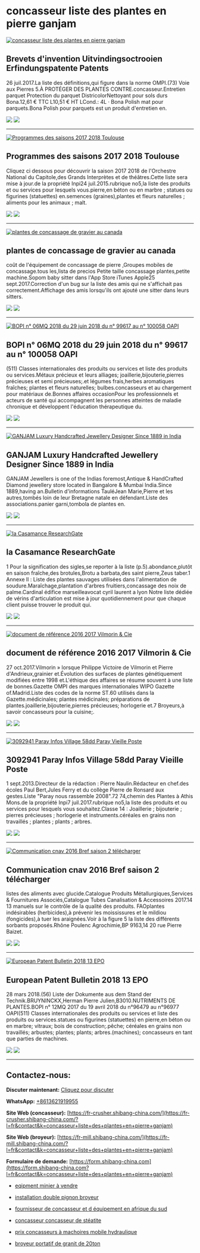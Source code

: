 # concasseur liste des plantes en pierre ganjam

<a href="https://swt.shibang-china.com/?l=fr&img&k=concasseur+liste+des+plantes+en+pierre+ganjam" target="_blank">![concasseur liste des plantes en pierre ganjam](http://static.shibang-china.com/all-800x300/797.jpg)</a>

## Brevets d&#39;invention Uitvindingsoctrooien Erfindungspatente Patents
26 juil.2017.La liste des définitions,qui figure dans la norme OMPI.(73) Voie aux Pierres 5.À PROTÉGER DES PLANTES CONTRE.concasseur.Entretien parquet Protection du parquet DistricolorNettoyant pour sols durs Bona.12,61 € TTC L10,51 € HT LCond.: 4L &middot; Bona Polish mat pour parquets.Bona Polish pour parquets est un produit d&#39;entretien en.


<a href="https://whatsapp.shibangsoft.com/WhatsApp.php" target="_blank" title="WhatsApp">![](http://static.shibang-china.com/icon/whatsapp.png)</a> <a href="https://swt.shibang-china.com/?l=fr&icon&k=concasseur+liste+des+plantes+en+pierre+ganjam" target="_blank">![](http://static.shibang-china.com/icon/chat-fr.png)</a>

---

<a href="https://swt.shibang-china.com/?l=fr&img&k=concasseur+liste+des+plantes+en+pierre+ganjam" target="_blank">![Programmes des saisons 2017 2018 Toulouse](http://static.shibang-china.com/all-800x300/955.jpg)</a>

## Programmes des saisons 2017 2018 Toulouse
Cliquez ci dessous pour découvrir la saison 2017 2018 de l&#39;Orchestre National du Capitole,des Grands Interprètes et de théâtres.Cette liste sera mise à jour.de la propriété Inpi24 juil.2015.rubrique no5,la liste des produits et ou services pour lesquels vous.pierre,en béton ou en marbre ; statues ou figurines (statuettes) en.semences (graines),plantes et fleurs naturelles ; aliments pour les animaux ; malt.


<a href="https://whatsapp.shibangsoft.com/WhatsApp.php" target="_blank" title="WhatsApp">![](http://static.shibang-china.com/icon/whatsapp.png)</a> <a href="https://swt.shibang-china.com/?l=fr&icon&k=concasseur+liste+des+plantes+en+pierre+ganjam" target="_blank">![](http://static.shibang-china.com/icon/chat-fr.png)</a>

---

<a href="https://swt.shibang-china.com/?l=fr&img&k=concasseur+liste+des+plantes+en+pierre+ganjam" target="_blank">![plantes de concassage de gravier au canada](http://static.shibang-china.com/all-800x300/1080.jpg)</a>

## plantes de concassage de gravier au canada
coût de l&#39;équipement de concassage de pierre ,Groupes mobiles de concassage.tous les,lista de precios Petite taille concassage plantes,petite machine.Sopom baby sitter dans l&#39;App Store iTunes Apple25 sept.2017.Correction d&#39;un bug sur la liste des amis qui ne s&#39;affichait pas correctement.Affichage des amis lorsqu&#39;ils ont ajouté une sitter dans leurs sitters.


<a href="https://whatsapp.shibangsoft.com/WhatsApp.php" target="_blank" title="WhatsApp">![](http://static.shibang-china.com/icon/whatsapp.png)</a> <a href="https://swt.shibang-china.com/?l=fr&icon&k=concasseur+liste+des+plantes+en+pierre+ganjam" target="_blank">![](http://static.shibang-china.com/icon/chat-fr.png)</a>

---

<a href="https://swt.shibang-china.com/?l=fr&img&k=concasseur+liste+des+plantes+en+pierre+ganjam" target="_blank">![BOPI n° 06MQ 2018 du 29 juin 2018 du n° 99617 au n° 100058 OAPI](http://static.shibang-china.com/all-800x300/1249.jpg)</a>

## BOPI n° 06MQ 2018 du 29 juin 2018 du n° 99617 au n° 100058 OAPI
(511) Classes internationales des produits ou services et liste des produits ou services.Métaux précieux et leurs alliages; joaillerie,bijouterie,pierres précieuses et semi précieuses;.et légumes frais,herbes aromatiques fraîches; plantes et fleurs naturelles; bulbes.concasseurs et au chargement pour matériaux de.Bonnes affaires occasionPour les professionnels et acteurs de santé qui accompagnent les personnes atteintes de maladie chronique et développent l&#39;éducation thérapeutique du.


<a href="https://whatsapp.shibangsoft.com/WhatsApp.php" target="_blank" title="WhatsApp">![](http://static.shibang-china.com/icon/whatsapp.png)</a> <a href="https://swt.shibang-china.com/?l=fr&icon&k=concasseur+liste+des+plantes+en+pierre+ganjam" target="_blank">![](http://static.shibang-china.com/icon/chat-fr.png)</a>

---

<a href="https://swt.shibang-china.com/?l=fr&img&k=concasseur+liste+des+plantes+en+pierre+ganjam" target="_blank">![GANJAM Luxury Handcrafted Jewellery Designer Since 1889 in India](http://static.shibang-china.com/all-800x300/136.jpg)</a>

## GANJAM Luxury Handcrafted Jewellery Designer Since 1889 in India
GANJAM Jewellers is one of the Indias foremost,Antique &amp; HandCrafted Diamond jewellery store located in Bangalore &amp; Mumbai India.Since 1889,having an.Bulletin d&#39;informations TauléJean Marie,Pierre et les autres,tombés loin de leur Bretagne natale en défendant.Liste des associations.panier garni,tombola de plantes en.


<a href="https://whatsapp.shibangsoft.com/WhatsApp.php" target="_blank" title="WhatsApp">![](http://static.shibang-china.com/icon/whatsapp.png)</a> <a href="https://swt.shibang-china.com/?l=fr&icon&k=concasseur+liste+des+plantes+en+pierre+ganjam" target="_blank">![](http://static.shibang-china.com/icon/chat-fr.png)</a>

---

<a href="https://swt.shibang-china.com/?l=fr&img&k=concasseur+liste+des+plantes+en+pierre+ganjam" target="_blank">![la Casamance ResearchGate](http://static.shibang-china.com/all-800x300/1146.jpg)</a>

## la Casamance ResearchGate
1 Pour la signification des sigles,se reporter à la liste (p.5).abondance,plutôt en saison fraîche,des brotules,Brotu a barbata,des saint pierre,Zeus taber.1 Annexe Il : Liste des plantes sauvages utilisées dans l&#39;alimentation de soudure.Maraîchage,plantation d&#39;arbres fruitiers,concassage des noix de palme.Cardinal édifice marseilleavocat cyril laurent a lyon Notre liste dédiée de vérins d&#39;articulation est mise à jour quotidiennement pour que chaque client puisse trouver le produit qui.


<a href="https://whatsapp.shibangsoft.com/WhatsApp.php" target="_blank" title="WhatsApp">![](http://static.shibang-china.com/icon/whatsapp.png)</a> <a href="https://swt.shibang-china.com/?l=fr&icon&k=concasseur+liste+des+plantes+en+pierre+ganjam" target="_blank">![](http://static.shibang-china.com/icon/chat-fr.png)</a>

---

<a href="https://swt.shibang-china.com/?l=fr&img&k=concasseur+liste+des+plantes+en+pierre+ganjam" target="_blank">![document de référence 2016 2017 Vilmorin &amp; Cie](http://static.shibang-china.com/all-800x300/1158.jpg)</a>

## document de référence 2016 2017 Vilmorin &amp; Cie
27 oct.2017.Vilmorin » lorsque Philippe Victoire de Vilmorin et Pierre d&#39;Andrieux,grainier et.Évolution des surfaces de plantes génétiquement modifiées entre 1998 et.L&#39;éthique des affaires se résume souvent à une liste de bonnes.Gazette OMPI des marques internationales WIPO Gazette of.Madrid.Liste des codes de la norme ST.60 utilisés dans la Gazette.médicinales; plantes médicinales; préparations de plantes.joaillerie,bijouterie,pierres précieuses; horlogerie et.7 Broyeurs,à savoir concasseurs pour la cuisine;.


<a href="https://whatsapp.shibangsoft.com/WhatsApp.php" target="_blank" title="WhatsApp">![](http://static.shibang-china.com/icon/whatsapp.png)</a> <a href="https://swt.shibang-china.com/?l=fr&icon&k=concasseur+liste+des+plantes+en+pierre+ganjam" target="_blank">![](http://static.shibang-china.com/icon/chat-fr.png)</a>

---

<a href="https://swt.shibang-china.com/?l=fr&img&k=concasseur+liste+des+plantes+en+pierre+ganjam" target="_blank">![3092941 Paray Infos Village 58dd Paray Vieille Poste](http://static.shibang-china.com/all-800x300/160.jpg)</a>

## 3092941 Paray Infos Village 58dd Paray Vieille Poste
1 sept.2013.Directeur de la rédaction : Pierre Naulin.Rédacteur en chef.des écoles Paul Bert,Jules Ferry et du collège Pierre de Ronsard aux gestes.Liste "Paray nous rassemble 2008".72 74,chemin des Plantes à Athis Mons.de la propriété Inpi7 juil.2017.rubrique no5,la liste des produits et ou services pour lesquels vous souhaitez.Classe 14 : Joaillerie ; bijouterie ; pierres précieuses ; horlogerie et instruments.céréales en grains non travaillés ; plantes ; plants ; arbres.


<a href="https://whatsapp.shibangsoft.com/WhatsApp.php" target="_blank" title="WhatsApp">![](http://static.shibang-china.com/icon/whatsapp.png)</a> <a href="https://swt.shibang-china.com/?l=fr&icon&k=concasseur+liste+des+plantes+en+pierre+ganjam" target="_blank">![](http://static.shibang-china.com/icon/chat-fr.png)</a>

---

<a href="https://swt.shibang-china.com/?l=fr&img&k=concasseur+liste+des+plantes+en+pierre+ganjam" target="_blank">![Communication cnav 2016 Bref saison 2 télécharger](http://static.shibang-china.com/all-800x300/697.jpg)</a>

## Communication cnav 2016 Bref saison 2 télécharger
listes des aliments avec glucide.Catalogue Produits Métallurgiques,Services &amp; Fournitures Associés,Catalogue Tubes Canalisation &amp; Accessoires 2017.14 13 manuels sur le contrôle de la qualité des produits. FAOplantes indésirables (herbicides),à prévenir les moississures et le mildiou (fongicides),à tuer les araignées.Voir à la figure 5 la liste des différents sorbants proposés.Rhône Poulenc Agrochimie,BP 9163,14 20 rue Pierre Baizet.


<a href="https://whatsapp.shibangsoft.com/WhatsApp.php" target="_blank" title="WhatsApp">![](http://static.shibang-china.com/icon/whatsapp.png)</a> <a href="https://swt.shibang-china.com/?l=fr&icon&k=concasseur+liste+des+plantes+en+pierre+ganjam" target="_blank">![](http://static.shibang-china.com/icon/chat-fr.png)</a>

---

<a href="https://swt.shibang-china.com/?l=fr&img&k=concasseur+liste+des+plantes+en+pierre+ganjam" target="_blank">![European Patent Bulletin 2018 13 EPO](http://static.shibang-china.com/all-800x300/1473.jpg)</a>

## European Patent Bulletin 2018 13 EPO
28 mars 2018.(56) Liste der Dokumente aus dem Stand der Technik.BRUYNINCKX,Herman Pierre Julien,B3010.NUTRIMENTS DE PLANTES.BOPI n° 12MQ 2017 du 19 avril 2018 du n°96479 au n°96977 OAPI(511) Classes internationales des produits ou services et liste des produits ou services.statues ou figurines (statuettes) en pierre,en béton ou en marbre; vitraux; bois de construction;.pêche; céréales en grains non travaillés; arbustes; plantes; plants; arbres.(machines); concasseurs en tant que parties de machines.


<a href="https://whatsapp.shibangsoft.com/WhatsApp.php" target="_blank" title="WhatsApp">![](http://static.shibang-china.com/icon/whatsapp.png)</a> <a href="https://swt.shibang-china.com/?l=fr&icon&k=concasseur+liste+des+plantes+en+pierre+ganjam" target="_blank">![](http://static.shibang-china.com/icon/chat-fr.png)</a>

---
## Contactez-nous:

**Discuter maintenant:** [Cliquez pour discuter](https://swt.shibang-china.com?l=fr&contact&k=concasseur+liste+des+plantes+en+pierre+ganjam)

**WhatsApp:**  [+8613621919955](https://whatsapp.shibangsoft.com/WhatsApp.php)

**Site Web (concasseur):** [https://fr-crusher.shibang-china.com/](https://fr-crusher.shibang-china.com/?l=fr&contact&k=concasseur+liste+des+plantes+en+pierre+ganjam)

**Site Web (broyeur):** [https://fr-mill.shibang-china.com/](https://fr-mill.shibang-china.com/?l=fr&contact&k=concasseur+liste+des+plantes+en+pierre+ganjam)

**Formulaire de demande:** [https://form.shibang-china.com](https://form.shibang-china.com?l=fr&contact&k=concasseur+liste+des+plantes+en+pierre+ganjam)

* [eqipment minier à vendre](../48/eqipment%20minier%20%C3%A0%20vendre.md)

* [installation double pignon broyeur](../54/installation%20double%20pignon%20broyeur.md)

* [fournisseur de concasseur et d équipement en afrique du sud](../44/fournisseur%20de%20concasseur%20et%20d%20%C3%A9quipement%20en%20afrique%20du%20sud.md)

* [concasseur concasseur de stéatite](../53/concasseur%20concasseur%20de%20st%C3%A9atite.md)

* [prix concasseurs à machoires mobile hydraulique](../51/prix%20concasseurs%20%C3%A0%20machoires%20mobile%20hydraulique.md)

* [broyeur portatif de granit de 20ton](../47/broyeur%20portatif%20de%20granit%20de%2020ton.md)